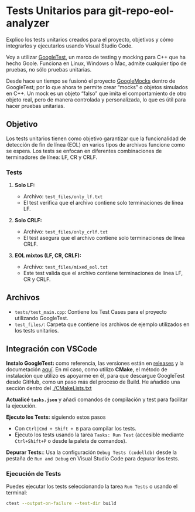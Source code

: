 # Tests Unitarios para git-repo-eol-analyzer

Explico los tests unitarios creados para el proyecto, objetivos y cómo integrarlos y ejecutarlos usando Visual Studio Code.

Voy a utilizar [GoogleTest](https://github.com/google/googletest), un marco de testing y mocking para C++ que ha hecho Goole. Funciona en Linux, Windows o Mac, admite cualquier tipo de pruebas, no sólo pruebas unitarias.

 Desde hace un tiempo se fusionó el proyecto [GoogleMocks](https://google.github.io/googletest/gmock_for_dummies.html) dentro de GoogleTest; por lo que ahora te permite crear “mocks” o objetos simulados en C++. Un mock es un objeto “falso” que imita el comportamiento de otro objeto real, pero de manera controlada y personalizada, lo que es útil para hacer pruebas unitarias.

## Objetivo

Los tests unitarios tienen como objetivo garantizar que la funcionalidad de detección de fin de línea (EOL) en varios tipos de archivos funcione como se espera. Los tests se enfocan en diferentes combinaciones de terminadores de línea: LF, CR y CRLF.

### Tests

1. **Solo LF:**

   - Archivo: `test_files/only_lf.txt`
   - El test verifica que el archivo contiene solo terminaciones de línea LF.

2. **Solo CRLF:**

   - Archivo: `test_files/only_crlf.txt`
   - El test asegura que el archivo contiene solo terminaciones de línea CRLF.

3. **EOL mixtos (LF, CR, CRLF):**

   - Archivo: `test_files/mixed_eol.txt`
   - Este test valida que el archivo contiene terminaciones de línea LF, CR y CRLF.

## Archivos

- `tests/test_main.cpp`: Contiene los Test Cases para el proyecto utilizando GoogleTest.
- `test_files/`: Carpeta que contiene los archivos de ejemplo utilizados en los tests unitarios.

## Integración con VSCode

**Instalo GoogleTest:** como referencia, las versiones están en [releases](https://github.com/google/googletest/releases) y la documetación [aquí](https://github.com/google/googletest/tree/main/googletest). En mi caso, como utilizo **CMake**, el método de instalación que utilizo es apoyarme en él, para que descargue GoogleTest desde GitHub, como un paso más del proceso de Build. He añadido una sección dentro del [./CMakeLists.txt](./CMakeLists.txt)

**Actualicé `tasks.json`** y añadí comandos de compilación y test para facilitar la ejecución.

**Ejecuto los Tests:** siguiendo estos pasos

- Con `Ctrl|Cmd + Shift + B` para compilar los tests.
- Ejecuto los tests usando la tarea `Tasks: Run Test` (accesible mediante `Ctrl+Shift+P` o desde la paleta de comandos).

**Depurar Tests:**: Usa la configuración `Debug Tests (codelldb)` desde la pestaña de `Run and Debug` en Visual Studio Code para depurar los tests.

### Ejecución de Tests

Puedes ejecutar los tests seleccionando la tarea `Run Tests` o usando el terminal:

```bash
ctest --output-on-failure --test-dir build
```
